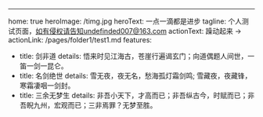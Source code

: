 ---
home: true
heroImage: /timg.jpg
heroText: 一点一滴都是进步
tagline: 个人测试页面，如有侵权请告知undefinded007@163.com
actionText: 躁动起来 →
actionLink: /pages/folder1/test1.md
features:
- title: 剑非道
  details: 悟来时见江海古，苍崖行遍谒玄门；向道偶题人间世，一笛一剑一昆仑。
- title: 名剑绝世
  details: 雪无夜，夜无名，愁海孤灯霜剑鸣; 雪藏夜，夜藏锋，寒霜凄咽一剑封。
- title: 三余无梦生
  details: 非吾小天下，才高而已；非吾纵古今，时赋而已；非吾睨九州，宏观而已；三非焉罪？无梦至胜。
